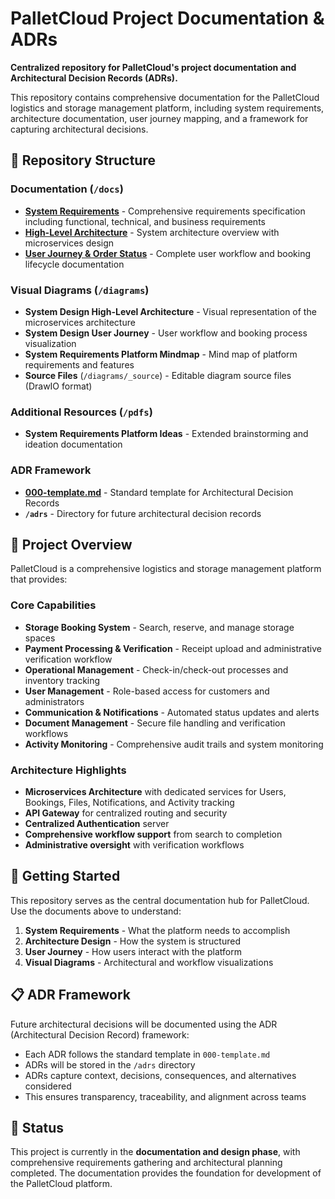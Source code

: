 # PalletCloud Project Documentation & ADRs

**Centralized repository for PalletCloud's project documentation and Architectural Decision Records (ADRs).**

This repository contains comprehensive documentation for the PalletCloud logistics and storage management platform, including system requirements, architecture documentation, user journey mapping, and a framework for capturing architectural decisions.

## 📁 Repository Structure

### Documentation (`/docs`)
- **[System Requirements](docs/system-requirements.md)** - Comprehensive requirements specification including functional, technical, and business requirements
- **[High-Level Architecture](docs/high-level-architecture.md)** - System architecture overview with microservices design
- **[User Journey & Order Status](docs/user-jouney-order-status.md)** - Complete user workflow and booking lifecycle documentation

### Visual Diagrams (`/diagrams`)
- **System Design High-Level Architecture** - Visual representation of the microservices architecture
- **System Design User Journey** - User workflow and booking process visualization  
- **System Requirements Platform Mindmap** - Mind map of platform requirements and features
- **Source Files** (`/diagrams/_source`) - Editable diagram source files (DrawIO format)

### Additional Resources (`/pdfs`)
- **System Requirements Platform Ideas** - Extended brainstorming and ideation documentation

### ADR Framework
- **[000-template.md](000-template.md)** - Standard template for Architectural Decision Records
- **`/adrs`** - Directory for future architectural decision records

## 🎯 Project Overview

PalletCloud is a comprehensive logistics and storage management platform that provides:

### Core Capabilities
- **Storage Booking System** - Search, reserve, and manage storage spaces
- **Payment Processing & Verification** - Receipt upload and administrative verification workflow
- **Operational Management** - Check-in/check-out processes and inventory tracking
- **User Management** - Role-based access for customers and administrators
- **Communication & Notifications** - Automated status updates and alerts
- **Document Management** - Secure file handling and verification workflows
- **Activity Monitoring** - Comprehensive audit trails and system monitoring

### Architecture Highlights
- **Microservices Architecture** with dedicated services for Users, Bookings, Files, Notifications, and Activity tracking
- **API Gateway** for centralized routing and security
- **Centralized Authentication** server
- **Comprehensive workflow support** from search to completion
- **Administrative oversight** with verification workflows

## 🚀 Getting Started

This repository serves as the central documentation hub for PalletCloud. Use the documents above to understand:

1. **System Requirements** - What the platform needs to accomplish
2. **Architecture Design** - How the system is structured 
3. **User Journey** - How users interact with the platform
4. **Visual Diagrams** - Architectural and workflow visualizations

## 📋 ADR Framework

Future architectural decisions will be documented using the ADR (Architectural Decision Record) framework:

- Each ADR follows the standard template in `000-template.md`
- ADRs will be stored in the `/adrs` directory
- ADRs capture context, decisions, consequences, and alternatives considered
- This ensures transparency, traceability, and alignment across teams

## 🔄 Status

This project is currently in the **documentation and design phase**, with comprehensive requirements gathering and architectural planning completed. The documentation provides the foundation for development of the PalletCloud platform.
